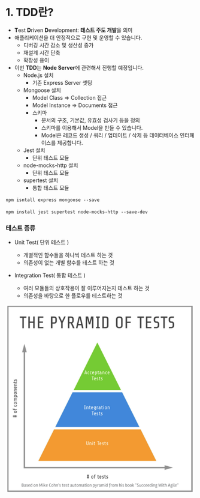 # 1. TDD란?

- **T**est **D**riven **D**evelopment: **테스트 주도 개발**을 의미
- 애플리케이션을 더 안정적으로 구현 및 운영할 수 있습니다.
  - 디버깅 시간 감소 및 생산성 증가
  - 재설계 시간 단축
  - 확장성 용이
- 이번 **TDD**는 **Node Server**에 관련해서 진행할 예정입니다.
  - Node.js 설치
    - 기존  Express Server 셋팅
  - Mongoose 설치
    - Model Class => Collection 접근
    - Model Instance => Documents 접근
    - 스키마
      - 문서의 구조, 기본값, 유효성 검사기 등을 정의
      - 스키마를 이용해서 Model을 만들 수 있습니다.
      - Model은 레코드 생성 / 쿼리 / 업데이트 / 삭제 등 데이터베이스 인터페이스를 제공합니다.
  - Jest 설치
    - 단위 테스트 모듈
  - node-mocks-http 설치
    - 단위 테스트 모듈
  - supertest 설치
    - 통합 테스트 모듈

```
npm isntall express mongoose --save

npm install jest supertest node-mocks-http --save-dev
```



### 테스트 종류

- Unit Test( 단위 테스트 )

  - 개별적인 함수들을 하나씩 테스트 하는 것
  - 의존성이 없는 개별 함수를 테스트 하는 것

- Integration Test( 통합 테스트 )

  - 여러 모듈들의 상호작용이 잘 이루어지는지 테스트 하는 것
  - 의존성을 바탕으로 한 플로우를 테스트하는 것

  

![](./img/1.png)

